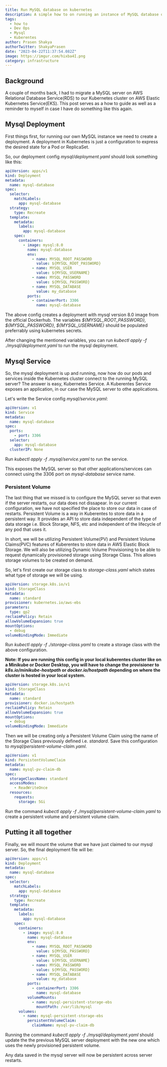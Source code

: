 ```yaml
---
title: Run MySQL database on kubernetes
description: A simple how to on running an instance of MySQL database on a Kubernetes cluster
tags:
  - how to
  - Dev Ops
  - Mysql 
  - Kuberentes
author: Prasen Shakya 
authorTwitter: ShakyaPrasen
date: "2023-04-22T11:37:54.082Z"
image: https://imgur.com/hixba4I.png
category: infrastructure
---
```


## Background  

A couple of months back, I had to migrate a MySQL server on AWS Relational 
Database Service(RDS) to our Kubernetes cluster on AWS Elastic Kubernetes 
Service(EKS).
This post serves as a how to guide as well as a reminder to myself in case I 
have do something like this again.

## Mysql Deployment

First things first, for running our own MySQL instance we need to create a 
deployment. A deployment in Kubernetes is just a configuration to express the
desired state for a Pod or ReplicaSet.

So, our deployment config *mysql/deployment.yaml* should look something like
this:


```yaml
apiVersion: apps/v1
kind: Deployment
metadata:
  name: mysql-database
spec:
  selector:
    matchLabels:
      app: mysql-database
  strategy:
    type: Recreate
  template:
    metadata:
      labels:
        app: mysql-database
    spec:
      containers:
        - image: mysql:8.0
          name: mysql-database
          env:
            - name: MYSQL_ROOT_PASSWORD
              value: ${MYSQL_ROOT_PASSWORD}
            - name: MYSQL_USER
              value: ${MYSQL_USERNAME}
            - name: MYSQL_PASSWORD
              value: ${MYSQL_PASSWORD}
            - name: MYSQL_DATABASE
              value: my_database
          ports:
            - containerPort: 3306
              name: mysql-database
```

The above config creates a deployment with mysql version 8.0 image from 
the official Dockerhub. The variables *${MYSQL_ROOT_PASSWORD}, 
${MYSQL_PASSWORD}, ${MYSQL_USERNAME}* should be populated preferrably using 
kubernetes secrets.

After changing the mentioned variables, you can run *kubectl apply -f 
./mysql/deployment.yaml* to run the mysql deployment.


## Mysql Service

So, the mysql deployment is up and running, now how do our pods and services 
inside the Kubernetes cluster connect to the running MySQL server? The answer is easy,
Kubernetes Service. A Kuberentes Service exposes an application, in our case 
the MySQL server to othe applications.

Let's write the Service config *mysql/service.yaml*:

```yaml
apiVersion: v1
kind: Service
metadata:
  name: mysql-database
spec:
  ports:
    - port: 3306
  selector:
    app: mysql-database
  clusterIP: None

```

Run *kubectl apply -f .mysql/service.yaml* to run the service.

This exposes the MySQL server so that other applications/services can connect 
using the 3306 port on *mysql-database* service name.


### Persistent Volume

The last thing that we missed is to configure the MySQL server so that even if
the server restarts, our data does not dissapear. In our current configuration,
we have not specified the place to store our data in case of restarts. 
Persistent Volume is a way in Kuberentes to store data in a persistent way. 
It provides an API to store data independent of the type of data storage 
i.e. Block Storage, NFS, etc and independent of the lifecycle of any pod that
uses it.

In short, we will be utilizing Persistent Volume(PV) and 
Persistent Volume Claims(PVC) features of Kuberentes to store data in AWS
Elastic Block Storage. We will also be utilizing Dynamic Volume Provisioning to
be able to request dynamically provisioned storage using Storage Class. This
allows storage volumes to be created on demand.

So, let's first create our storage class to *storage-class.yaml* which states 
what type of storage we will be using.

```yaml
apiVersion: storage.k8s.io/v1
kind: StorageClass
metadata:
  name: standard
provisioner: kubernetes.io/aws-ebs
parameters:
  type: gp2
reclaimPolicy: Retain
allowVolumeExpansion: true
mountOptions:
  - debug
volumeBindingMode: Immediate
```

Run *kubectl apply -f ./storage-class.yaml* to create a storage class with the
above configuration.

__Note: If you are running this config in your local kuberentes cluster like on a
Minikube or Docker Desktop, you will have to change the provisioner to 
*k8s.io/minikube-hostpath* or *docker.io/hostpath* depending on where the cluster
is hosted in your local system.__

```yaml
apiVersion: storage.k8s.io/v1
kind: StorageClass
metadata:
  name: standard
provisioner: docker.io/hostpath 
reclaimPolicy: Retain
allowVolumeExpansion: true
mountOptions:
  - debug
volumeBindingMode: Immediate
```

Then we will be creating only a Persistent Volume Claim using the name of the
Storage Class previously defined i.e. *standard*. Save this configuration to
*mysql/persistent-volume-claim.yaml*.


```yaml
apiVersion: v1
kind: PersistentVolumeClaim
metadata:
  name: mysql-pv-claim-db
spec:
  storageClassName: standard
  accessModes:
    - ReadWriteOnce
  resources:
    requests:
      storage: 5Gi

```

Run the command *kubectl apply -f ./mysql/persistent-volume-claim.yaml* to 
create a persistent volume and persistent volume claim.


## Putting it all together

Finally, we will mount the volume that we have just claimed to our mysql server.
So, the final deployment file will be:

```yaml
apiVersion: apps/v1
kind: Deployment
metadata:
  name: mysql-database
spec:
  selector:
    matchLabels:
      app: mysql-database
  strategy:
    type: Recreate
  template:
    metadata:
      labels:
        app: mysql-database
    spec:
      containers:
        - image: mysql:8.0
          name: mysql-database
          env:
            - name: MYSQL_ROOT_PASSWORD
              value: ${MYSQL_PASSWORD}
            - name: MYSQL_USER
              value: ${MYSQL_USERNAME}
            - name: MYSQL_PASSWORD
              value: ${MYSQL_PASSWORD}
            - name: MYSQL_DATABASE
              value: my_database
          ports:
            - containerPort: 3306
              name: mysql-database
          volumeMounts:
            - name: mysql-persistent-storage-ebs
              mountPath: /var/lib/mysql
      volumes:
        - name: mysql-persistent-storage-ebs
          persistentVolumeClaim:
            claimName: mysql-pv-claim-db

```

Running the command *kubectl apply -f ./mysql/deployment.yaml* should update 
the the previous MySQL server deployment with the new one which uses the newly
provisioned persistent volume.

Any data saved in the mysql server will now be persistent across server 
restarts.
<br/>
<br/>

